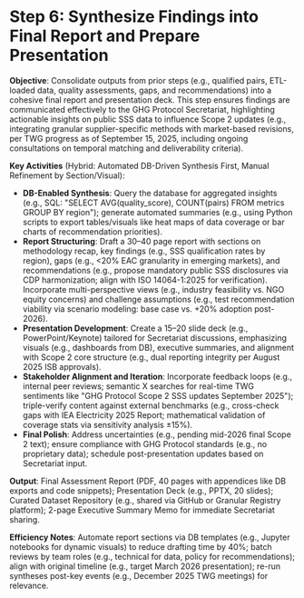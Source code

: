 # Step 6: Synthesize Findings into Final Report and Prepare Presentation

**Objective**: Consolidate outputs from prior steps (e.g., qualified pairs, ETL-loaded data, quality assessments, gaps, and recommendations) into a cohesive final report and presentation deck. This step ensures findings are communicated effectively to the GHG Protocol Secretariat, highlighting actionable insights on public SSS data to influence Scope 2 updates (e.g., integrating granular supplier-specific methods with market-based revisions, per TWG progress as of September 15, 2025, including ongoing consultations on temporal matching and deliverability criteria).

**Key Activities** (Hybrid: Automated DB-Driven Synthesis First, Manual Refinement by Section/Visual):

* **DB-Enabled Synthesis**: Query the database for aggregated insights (e.g., SQL: "SELECT AVG(quality\_score), COUNT(pairs) FROM metrics GROUP BY region"); generate automated summaries (e.g., using Python scripts to export tables/visuals like heat maps of data coverage or bar charts of recommendation priorities).
* **Report Structuring**: Draft a 30–40 page report with sections on methodology recap, key findings (e.g., SSS qualification rates by region), gaps (e.g., <20% EAC granularity in emerging markets), and recommendations (e.g., propose mandatory public SSS disclosures via CDP harmonization; align with ISO 14064-1:2025 for verification). Incorporate multi-perspective views (e.g., industry feasibility vs. NGO equity concerns) and challenge assumptions (e.g., test recommendation viability via scenario modeling: base case vs. +20% adoption post-2026).
* **Presentation Development**: Create a 15–20 slide deck (e.g., PowerPoint/Keynote) tailored for Secretariat discussions, emphasizing visuals (e.g., dashboards from DB), executive summaries, and alignment with Scope 2 core structure (e.g., dual reporting integrity per August 2025 ISB approvals).
* **Stakeholder Alignment and Iteration**: Incorporate feedback loops (e.g., internal peer reviews; semantic X searches for real-time TWG sentiments like "GHG Protocol Scope 2 SSS updates September 2025"); triple-verify content against external benchmarks (e.g., cross-check gaps with IEA Electricity 2025 Report; mathematical validation of coverage stats via sensitivity analysis ±15%).
* **Final Polish**: Address uncertainties (e.g., pending mid-2026 final Scope 2 text); ensure compliance with GHG Protocol standards (e.g., no proprietary data); schedule post-presentation updates based on Secretariat input.

**Output**: Final Assessment Report (PDF, 40 pages with appendices like DB exports and code snippets); Presentation Deck (e.g., PPTX, 20 slides); Curated Dataset Repository (e.g., shared via GitHub or Granular Registry platform); 2-page Executive Summary Memo for immediate Secretariat sharing.

**Efficiency Notes**: Automate report sections via DB templates (e.g., Jupyter notebooks for dynamic visuals) to reduce drafting time by 40%; batch reviews by team roles (e.g., technical for data, policy for recommendations); align with original timeline (e.g., target March 2026 presentation); re-run syntheses post-key events (e.g., December 2025 TWG meetings) for relevance.
